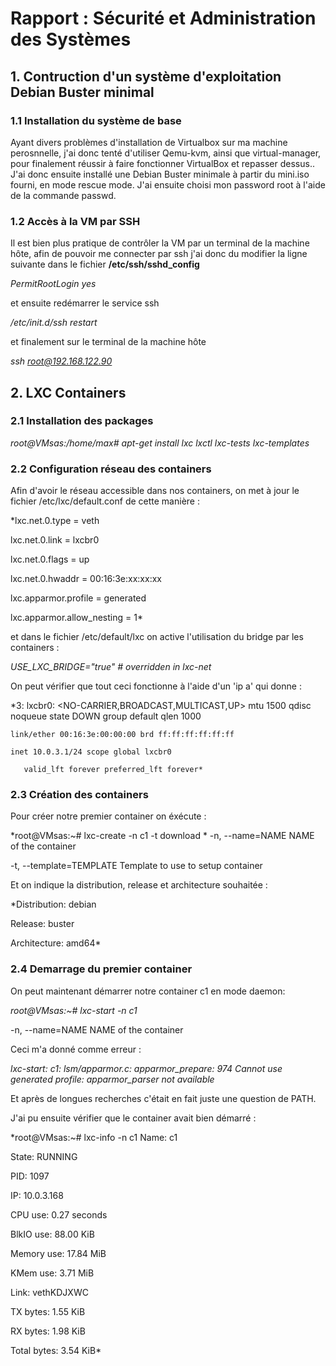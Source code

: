 # Rapport : Sécurité et Administration des Systèmes   
  
## 1. Contruction d'un système d'exploitation Debian Buster minimal  

###  1.1 Installation du système de base
 
Ayant divers problèmes d'installation de Virtualbox sur ma machine perosnnelle, j'ai donc tenté d'utiliser Qemu-kvm,
ainsi que virtual-manager, pour finalement réussir à faire fonctionner VirtualBox et repasser dessus..
J'ai donc ensuite installé une Debian Buster minimale à partir du mini.iso fourni, en mode rescue mode.
J'ai ensuite choisi mon password root à l'aide de la commande passwd.

### 1.2 Accès à la VM par SSH

Il est bien plus pratique de contrôler la VM par un terminal de la machine hôte, afin de pouvoir me connecter par ssh j'ai donc du modifier la ligne suivante dans le fichier **/etc/ssh/sshd_config** 

*PermitRootLogin yes*

et ensuite redémarrer le service ssh

*/etc/init.d/ssh restart*

et finalement sur le terminal de la machine hôte

*ssh root@192.168.122.90*


## 2. LXC Containers

### 2.1 Installation des packages

*root@VMsas:/home/max# apt-get install lxc lxctl lxc-tests lxc-templates*

### 2.2 Configuration réseau des containers

Afin d'avoir le réseau accessible dans nos containers, on met à jour le fichier /etc/lxc/default.conf de cette manière : 

*lxc.net.0.type = veth

lxc.net.0.link = lxcbr0

lxc.net.0.flags = up

lxc.net.0.hwaddr = 00:16:3e:xx:xx:xx

lxc.apparmor.profile = generated

lxc.apparmor.allow_nesting = 1*

et dans le fichier /etc/default/lxc on active l'utilisation du bridge par les containers : 

*USE_LXC_BRIDGE="true"  # overridden in lxc-net*

On peut vérifier que tout ceci fonctionne à l'aide d'un 'ip a' qui donne : 

*3: lxcbr0: <NO-CARRIER,BROADCAST,MULTICAST,UP> mtu 1500 qdisc noqueue state DOWN group default qlen 1000

    link/ether 00:16:3e:00:00:00 brd ff:ff:ff:ff:ff:ff
    
    inet 10.0.3.1/24 scope global lxcbr0
    
       valid_lft forever preferred_lft forever*

### 2.3 Création des containers

Pour créer notre premier container on éxécute :

*root@VMsas:~# lxc-create -n c1 -t download
*
-n, --name=NAME        NAME of the container

-t, --template=TEMPLATE       Template to use to setup container


Et on indique la distribution, release et architecture souhaitée : 

*Distribution: 
debian

Release: 
buster

Architecture: 
amd64*

### 2.4 Demarrage du premier container

On peut maintenant démarrer notre container c1   en mode daemon: 

*root@VMsas:~# lxc-start -n c1*

-n, --name=NAME        NAME of the container

Ceci m'a donné comme erreur : 

*lxc-start: c1: lsm/apparmor.c: apparmor_prepare: 974 Cannot use generated profile: apparmor_parser not available*

Et après de longues recherches c'était en fait juste une question de PATH.

J'ai pu ensuite vérifier que le container avait bien démarré : 

*root@VMsas:~# lxc-info -n c1
Name:           c1

State:          RUNNING

PID:            1097

IP:             10.0.3.168

CPU use:        0.27 seconds

BlkIO use:      88.00 KiB

Memory use:     17.84 MiB

KMem use:       3.71 MiB

Link:           vethKDJXWC

 TX bytes:      1.55 KiB
 
 RX bytes:      1.98 KiB
 
 Total bytes:   3.54 KiB*
 
 
